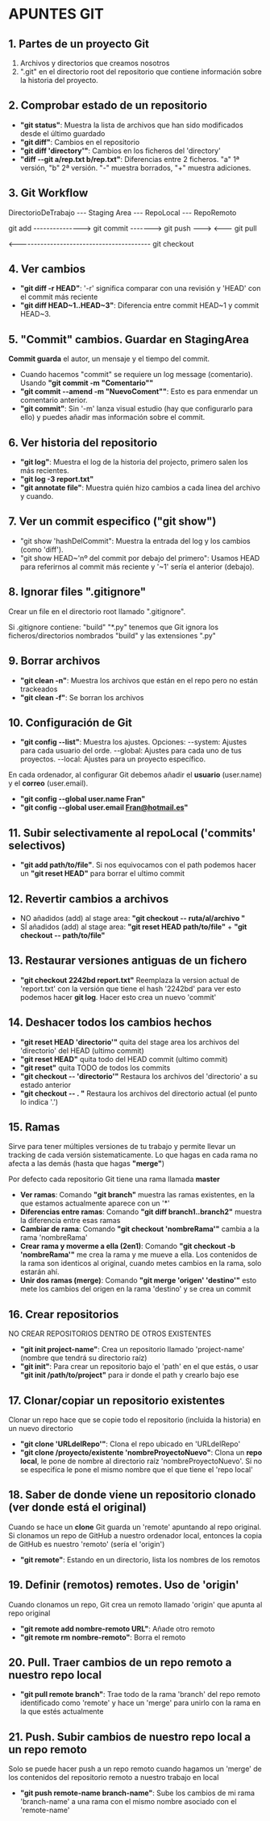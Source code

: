 # APUNTES GIT

## 1. Partes de un proyecto Git

1. Archivos y directorios que creamos nosotros
2. ".git" en el directorio root del repositorio que contiene información sobre la historia del proyecto.

## 2. Comprobar estado de un repositorio

- **"git status"**: Muestra la lista de archivos que han sido modificados desde el último guardado
- **"git diff"**: Cambios en el repositorio
- **"git diff 'directory'"**: Cambios en los ficheros del 'directory' 
- **"diff --git a/rep.txt b/rep.txt"**: Diferencias entre 2 ficheros. "a" 1ª versión, "b" 2ª versión. "-" muestra borrados, "+" muestra adiciones.
  
## 3. Git Workflow

DirectorioDeTrabajo --- Staging Area --- RepoLocal --- RepoRemoto

   git add --------------->     git commit ------->   git push --->
                                                    <--- git pull

   <----------------------------------------- git checkout

## 4. Ver cambios 

- **"git diff -r HEAD"**: '-r' significa comparar con una revisión y 'HEAD' con el commit más reciente
- **"git diff HEAD~1..HEAD~3"**: Diferencia entre commit HEAD~1 y commit HEAD~3.

## 5. "Commit" cambios. Guardar en StagingArea

**Commit guarda** el autor, un mensaje y el tiempo del commit.

- Cuando hacemos "commit" se requiere un log message (comentario). Usando **"git commit -m "Comentario""**
- **"git commit --amend -m "NuevoComent""**: Esto es para enmendar un comentario anterior.
- **"git commit"**: Sin '-m' lanza visual estudio (hay que configurarlo para ello) y puedes añadir mas información sobre el commit.

## 6. Ver historia del repositorio

- **"git log"**: Muestra el log de la historia del projecto, primero salen los más recientes.
- **"git log -3 report.txt"**
- **"git annotate file"**: Muestra quién hizo cambios a cada linea del archivo y cuando.

## 7. Ver un commit especifico ("git show")

- "git show 'hashDelCommit": Muestra la entrada del log y los cambios (como 'diff').
- "git show HEAD~'nº del commit por debajo del primero": Usamos HEAD para referirnos al commit más reciente y '~1' sería el anterior (debajo).

## 8. Ignorar files ".gitignore"

Crear un file en el directorio root llamado ".gitignore".

Si .gitignore contiene: "build" "*.py" tenemos que Git ignora los ficheros/directorios nombrados "build" y las extensiones ".py"

## 9. Borrar archivos

- **"git clean -n"**: Muestra los archivos que están en el repo pero no están trackeados
- **"git clean -f"**: Se borran los archivos

## 10. Configuración de Git

- **"git config --list"**: Muestra los ajustes. Opciones: --system: Ajustes para cada usuario del orde. --global: Ajustes para cada uno de tus proyectos. --local: Ajustes para un proyecto específico.

En cada ordenador, al configurar Git debemos añadir el **usuario** (user.name) y el **correo** (user.email).

- **"git config --global user.name Fran"**
- **"git config --global user.email Fran@hotmail.es"**

## 11. Subir selectivamente al repoLocal ('commits' selectivos)

- **"git add path/to/file"**. Si nos equivocamos con el path podemos hacer un **"git reset HEAD"** para borrar el ultimo commit

## 12. Revertir cambios a archivos 

- NO añadidos (add) al stage area: **"git checkout -- ruta/al/archivo "**
- SÍ añadidos (add) al stage area: **"git reset HEAD path/to/file"** + **"git checkout -- path/to/file"**

## 13. Restaurar versiones antiguas de un fichero

- **"git checkout 2242bd report.txt"** Reemplaza la version actual de 'report.txt' con la versión que tiene el hash '2242bd' para ver esto podemos hacer **git log**. Hacer esto crea un nuevo 'commit'

## 14. Deshacer todos los cambios hechos 

- **"git reset HEAD 'directorio'"** quita del stage area los archivos del 'directorio' del HEAD (ultimo commit)
- **"git reset HEAD"** quita todo del HEAD commit (ultimo commit)
- **"git reset"** quita TODO de todos los commits
- **"git checkout -- 'directorio'"** Restaura los archivos del 'directorio' a su estado anterior
- **"git checkout -- . "** Restaura los archivos del directorio actual (el punto lo indica '.')

## 15. **Ramas**

Sirve para tener múltiples versiones de tu trabajo y permite llevar un tracking de cada versión sistematicamente. Lo que hagas en cada rama no afecta a las demás (hasta que hagas **"merge"**)

Por defecto cada repositorio Git tiene una rama llamada **master**

- **Ver ramas**: Comando **"git branch"** muestra las ramas existentes, en la que estamos actualmente aparece con un '*'
- **Diferencias entre ramas**: Comando **"git diff branch1..branch2"** muestra la diferencia entre esas ramas
- **Cambiar de rama**: Comando **"git checkout 'nombreRama'"** cambia a la rama 'nombreRama'
- **Crear rama y moverme a ella (2en1)**: Comando **"git checkout -b 'nombreRama'"** me crea la rama y me mueve a ella. Los contenidos de la rama son identicos al original, cuando metes cambios en la rama, solo estarán ahí.
- **Unir dos ramas (merge)**: Comando **"git merge 'origen' 'destino'"** esto mete los cambios del origen en la rama 'destino' y se crea un commit

## 16. **Crear repositorios**

NO CREAR REPOSITORIOS DENTRO DE OTROS EXISTENTES
- **"git init project-name"**: Crea un repositorio llamado 'project-name' (nombre que tendrá su directorio raíz)
- **"git init"**: Para crear un repositorio bajo el 'path' en el que estás, o usar **"git init /path/to/project"** para ir donde el path y crearlo bajo ese

## 17. **Clonar**/copiar un repositorio existentes

Clonar un repo hace que se copie todo el repositorio (incluida la historia) en un nuevo directorio

- **"git clone 'URLdelRepo'"**: Clona el repo ubicado en 'URLdelRepo'
- **"git clone /proyecto/existente 'nombreProyectoNuevo"**: Clona un **repo local**, le pone de nombre al directorio raíz 'nombreProyectoNuevo'. Si no se especifíca le pone el mismo nombre que el que tiene el 'repo local'
  
## 18. Saber de donde viene un repositorio clonado (ver donde está el original)

Cuando se hace un **clone** Git guarda un 'remote' apuntando al repo original.
Si clonamos un repo de GitHub a nuestro ordenador local, entonces la copia de GitHub es nuestro 'remoto' (sería el 'origin')

- **"git remote"**: Estando en un directorio, lista los nombres de los remotos

## 19. Definir (remotos) **remotes**. Uso de 'origin'

Cuando clonamos un repo, Git crea un remoto llamado 'origin' que apunta al repo original

- **"git remote add nombre-remoto URL"**: Añade otro remoto
- **"git remote rm nombre-remoto"**: Borra el remoto

## 20. **Pull**. Traer cambios de un repo remoto a nuestro repo local

- **"git pull remote branch"**: Trae todo de la rama 'branch' del repo remoto identificado como 'remote' y hace un 'merge' para unirlo con la rama en la que estés actualmente

## 21. **Push**. Subir cambios de nuestro repo local a un repo remoto

Solo se puede hacer push a un repo remoto cuando hagamos un 'merge' de los contenidos del repositorio remoto a nuestro trabajo en local

- **"git push remote-name branch-name"**: Sube los cambios de mi rama 'branch-name' a una rama con el mismo nombre asociado con el 'remote-name'